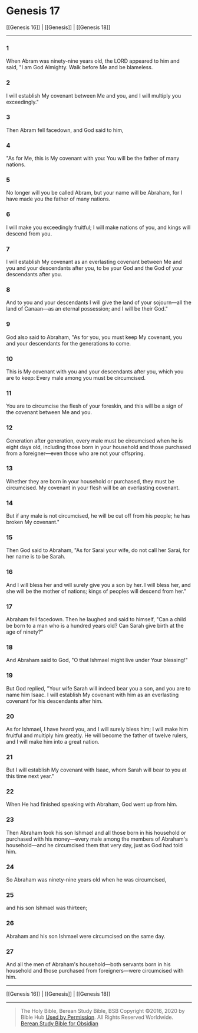 # Genesis 17

[[Genesis 16]] | [[Genesis]] | [[Genesis 18]]

---

### 1
When Abram was ninety-nine years old, the LORD appeared to him and said, "I am God Almighty. Walk before Me and be blameless.

### 2
I will establish My covenant between Me and you, and I will multiply you exceedingly."

### 3
Then Abram fell facedown, and God said to him,

### 4
"As for Me, this is My covenant with you: You will be the father of many nations.

### 5
No longer will you be called Abram, but your name will be Abraham, for I have made you the father of many nations.

### 6
I will make you exceedingly fruitful; I will make nations of you, and kings will descend from you.

### 7
I will establish My covenant as an everlasting covenant between Me and you and your descendants after you, to be your God and the God of your descendants after you.

### 8
And to you and your descendants I will give the land of your sojourn—all the land of Canaan—as an eternal possession; and I will be their God."

### 9
God also said to Abraham, "As for you, you must keep My covenant, you and your descendants for the generations to come.

### 10
This is My covenant with you and your descendants after you, which you are to keep: Every male among you must be circumcised.

### 11
You are to circumcise the flesh of your foreskin, and this will be a sign of the covenant between Me and you.

### 12
Generation after generation, every male must be circumcised when he is eight days old, including those born in your household and those purchased from a foreigner—even those who are not your offspring.

### 13
Whether they are born in your household or purchased, they must be circumcised. My covenant in your flesh will be an everlasting covenant.

### 14
But if any male is not circumcised, he will be cut off from his people; he has broken My covenant."

### 15
Then God said to Abraham, "As for Sarai your wife, do not call her Sarai, for her name is to be Sarah.

### 16
And I will bless her and will surely give you a son by her. I will bless her, and she will be the mother of nations; kings of peoples will descend from her."

### 17
Abraham fell facedown. Then he laughed and said to himself, "Can a child be born to a man who is a hundred years old? Can Sarah give birth at the age of ninety?"

### 18
And Abraham said to God, "O that Ishmael might live under Your blessing!"

### 19
But God replied, "Your wife Sarah will indeed bear you a son, and you are to name him Isaac. I will establish My covenant with him as an everlasting covenant for his descendants after him.

### 20
As for Ishmael, I have heard you, and I will surely bless him; I will make him fruitful and multiply him greatly. He will become the father of twelve rulers, and I will make him into a great nation.

### 21
But I will establish My covenant with Isaac, whom Sarah will bear to you at this time next year."

### 22
When He had finished speaking with Abraham, God went up from him.

### 23
Then Abraham took his son Ishmael and all those born in his household or purchased with his money—every male among the members of Abraham's household—and he circumcised them that very day, just as God had told him.

### 24
So Abraham was ninety-nine years old when he was circumcised,

### 25
and his son Ishmael was thirteen;

### 26
Abraham and his son Ishmael were circumcised on the same day.

### 27
And all the men of Abraham's household—both servants born in his household and those purchased from foreigners—were circumcised with him.

---

[[Genesis 16]] | [[Genesis]] | [[Genesis 18]]

---

> The Holy Bible, Berean Study Bible, BSB
> Copyright &copy;2016, 2020 by Bible Hub
> [Used by Permission](https://berean.bible/terms.htm). All Rights Reserved Worldwide.
> [Berean Study Bible for Obsidian](https://github.com/gapmiss/berean-study-bible-for-obsidian)

